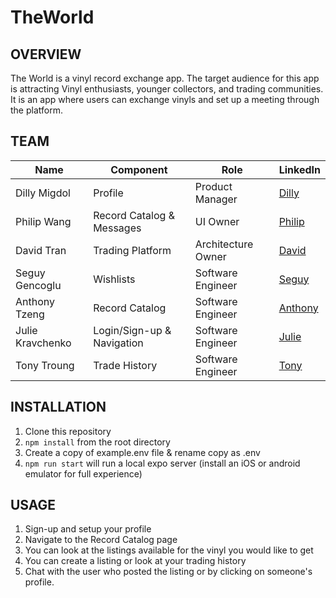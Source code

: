 # TheWorld

## OVERVIEW
The World is a vinyl record exchange app. The target audience for this app is attracting Vinyl enthusiasts, younger collectors, and trading communities. It is an app where users can exchange vinyls and set up a meeting through the platform. 

## TEAM
| Name | Component | Role | LinkedIn |
|---|---|---|---|
| Dilly Migdol| Profile | Product Manager | [Dilly](https://www.linkedin.com/in/dillonmigdol/)
| Philip Wang | Record Catalog & Messages | UI Owner | [Philip](https://www.linkedin.com/in/philip-wang-390818120/)
| David Tran | Trading Platform | Architecture Owner | [David](https://www.linkedin.com/in/davidtran3237/)
| Seguy Gencoglu | Wishlists | Software Engineer | [Seguy](https://www.linkedin.com/in/seguygencoglu/)
| Anthony Tzeng | Record Catalog | Software Engineer | [Anthony](https://www.linkedin.com/in/anthonytzeng/)
|Julie Kravchenko| Login/Sign-up & Navigation | Software Engineer | [Julie](https://www.linkedin.com/in/julie-kravchenko/)
| Tony Troung | Trade History| Software Engineer | [Tony](https://www.linkedin.com/in/tonytruong575/)


## INSTALLATION
1. Clone this repository
2. `npm install` from the root directory
3. Create a copy of example.env file & rename copy as .env
4. `npm run start` will run a local expo server (install an iOS or android emulator for full experience)

## USAGE
1. Sign-up and setup your profile
2. Navigate to the Record Catalog page
3. You can look at the listings available for the vinyl you would like to get
4. You can create a listing or look at your trading history
5. Chat with the user who posted the listing or by clicking on someone's profile.
